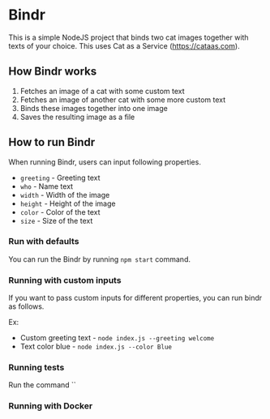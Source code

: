 # Bindr
This is a simple NodeJS project that binds two cat images together with texts of your choice. This uses Cat as a Service
(https://cataas.com).

## How Bindr works

1. Fetches an image of a cat with some custom text
2. Fetches an image of another cat with some more custom text
3. Binds these images together into one image
4. Saves the resulting image as a file

## How to run Bindr
When running Bindr, users can input following properties. 
- `greeting` - Greeting text 
- `who` - Name text
- `width` - Width of the image
- `height` - Height of the image
- `color` - Color of the text
- `size` - Size of the text

### Run with defaults
You can run the Bindr by running `npm start` command.

### Running with custom inputs
If you want to pass custom inputs for different properties, you can run bindr as follows.

Ex:
- Custom greeting text  - `node index.js --greeting welcome`
- Text color blue       - `node index.js --color Blue`

### Running tests
Run the command ``

### Running with Docker

